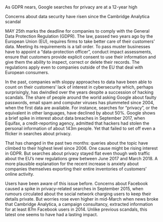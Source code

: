 As GDPR nears, Google searches for privacy are at a 12-year high 

Concerns about data security have risen since the Cambridge Analytica scandal

MAY 25th marks the deadline for companies to comply with the General Data Protection Regulation (GDPR). The law, passed two years ago by the European Union (EU), requires firms to take better care of their customers’ data. Meeting its requirements is a tall order. To pass muster businesses have to appoint a “data-protection officer”, conduct impact assessments, ensure that customers provide explicit consent to use their information and give them the ability to inspect, correct or delete their records. The regulations apply even to companies outside of the EU that deal with European consumers. 

In the past, companies with sloppy approaches to data have been able to count on their customers’ lack of interest in cybersecurity which, perhaps surprisingly, has dwindled over the years despite a succession of hacking scandals. The share of people around the world asking Google about faulty passwords, email spam and computer viruses has plummeted since 2004, when the first data are available. For instance, searches for “privacy”, or the equivalent in other languages, have declined by about 50%. Google shows a brief spike in interest about data breaches in September 2017, when Equifax, a credit-reporting agency, admitted that hackers had stolen the personal information of about 143m people. Yet that failed to set off even a flicker in searches about privacy.

That has changed in the past two months: queries about the topic have climbed to their highest level since 2006. One cause might be rising interest in GDPR. But searches about privacy stayed flat even though web traffic about the EU’s new regulations grew between June 2017 and March 2018. A more plausible explanation for the recent increase is anxiety about companies themselves exporting their entire inventories of customers’ online activity.

Users have been aware of this issue before. Concerns about Facebook caused a spike in privacy-related searches in September 2015, when rumours circulated about the social network charging users to keep their details private. But worries rose even higher in mid-March when news broke that Cambridge Analytica, a campaign consultancy, extracted information for at least 87m Facebook users in 2014. Unlike previous scandals, this latest one seems to have had a lasting impact.